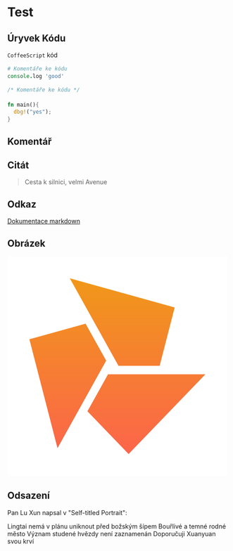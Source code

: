 [Globální komentáře Markdown]:#

# Test

## Úryvek Kódu

`CoffeeScript` kód

```coffee
# Komentáře ke kódu
console.log 'good'


```

```rust
/* Komentáře ke kódu */

fn main(){
  dbg!("yes");
}
```

## Komentář

<!-- HTML 注释 --> 

<!-- 多行注释 --> 

## Citát

> Cesta k silnici, velmi Avenue

## Odkaz

[Dokumentace markdown](https://github.com/xxai-art/xxai-art-md)

## Obrázek

![xxAI.Art Brand Identity](https://raw.githubusercontent.com/xxai-art/web/main/file/svg/logo.svg)

## Odsazení

Pan Lu Xun napsal v "Self-titled Portrait":

  Lingtai nemá v plánu uniknout před božským šípem
  Bouřlivé a temné rodné město
  Význam studené hvězdy není zaznamenán
  Doporučuji Xuanyuan svou krví


